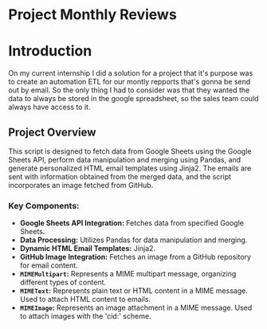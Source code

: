 # Project Monthly Reviews

# Introduction
On my current internship I did a solution for a project that it's purpose was to create an automation ETL for our montly repports that's gonna be send out by email. So the only thing I had to consider was that they wanted the data to always be stored in the google spreadsheet, so the sales team could always have access to it.

## Project Overview

This script is designed to fetch data from Google Sheets using the Google Sheets API, perform data manipulation and merging using Pandas, and generate personalized HTML email templates using Jinja2. The emails are sent with information obtained from the merged data, and the script incorporates an image fetched from GitHub.

### Key Components:

- **Google Sheets API Integration:** Fetches data from specified Google Sheets.
- **Data Processing:** Utilizes Pandas for data manipulation and merging.
- **Dynamic HTML Email Templates:** Jinja2.
- **GitHub Image Integration:** Fetches an image from a GitHub repository for email content.
- **`MIMEMultipart`:** Represents a MIME multipart message, organizing different types of content.
- **`MIMEText`:** Represents plain text or HTML content in a MIME message. Used to attach HTML content to emails.
- **`MIMEImage`:** Represents an image attachment in a MIME message. Used to attach images with the 'cid:' scheme.




